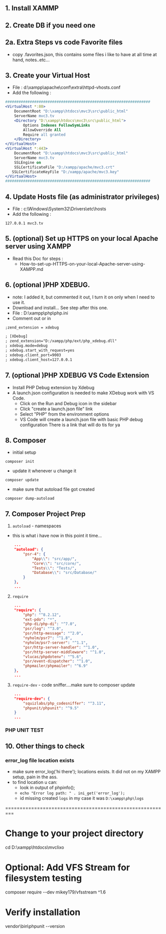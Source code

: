## 1. Install XAMMP

## 2. Create DB if you need one

## 2a. Extra Steps vs code Favorite files
* copy .favorites.json, this contains some files i like to have at all time at hand, notes..etc...

## 3. Create your Virtual Host
* File : d:\xampp\apache\conf\extra\httpd-vhosts.conf
* Add the following :
```apache
#################################################################
<VirtualHost *:80>
    DocumentRoot "D:\xampp\htdocs\mvc3\src\public_html"
    ServerName mvc3.tv
    <Directory "D:\xampp\htdocs\mvc3\src\public_html">
        Options Indexes FollowSymLinks
        AllowOverride All
        Require all granted
    </Directory>
</VirtualHost>
<VirtualHost *:443>
    DocumentRoot "D:\xampp\htdocs\mvc3\src\public_html"
    ServerName mvc3.tv
    SSLEngine on
    SSLCertificateFile "D:/xampp/apache/mvc3.crt"
   SSLCertificateKeyFile "D:/xampp/apache/mvc3.key"
</VirtualHost>
#################################################################
```

## 4. Update Hosts file (as administrator privileges)
* File : c:\Windows\System32\Drivers\etc\hosts
* Add the following :
```hosts
127.0.0.1 mvc3.tv
```

## 5. (optional) Set up HTTPS on your local Apache server using XAMPP
* Read this Doc for steps :
  - How-to-set-up-HTTPS-on-your-local-Apache-server-using-XAMPP.md

## 6. (optional )PHP XDEBUG.
* note: I added it, but commented it out, I turn it on only when I need to use it.
* Download and install... See step after this one.
* File : D:\xampp\php\php.ini
* Comment out or in
```apache
;zend_extension = xdebug
```
```apache
; [XDebug]
; zend_extension="D:/xampp/php/ext/php_xdebug.dll"
; xdebug.mode=debug
; xdebug.start_with_request=yes
; xdebug.client_port=9003
; xdebug.client_host=127.0.0.1
```

## 7. (optional )PHP XDEBUG VS Code Extension
* Install PHP Debug extension by Xdebug
* A launch.json configuration is needed to make XDebug work with VS Code. 
  - Click on the Run and Debug icon in the sidebar
  - Click "create a launch.json file" link
  - Select "PHP" from the environment options
  - VS Code will create a launch.json file with basic PHP debug configuration
There is a link that will do tis for ya

## 8. Composer
* initial setup
```
composer init
```
* update it whenever u change it
```
composer update
```
* make sure that autoload file got created
```
composer dump-autoload
```

## 7. Composer Project Prep
1. `autoload` - namespaces
- this is what i have now in this point it time...
```json
    ...
    "autoload": {
        "psr-4": {
            "App\\": "src/app/",
            "Core\\": "src/core/",
            "Tests\\": "Tests/",
            "Database\\": "src/Database/"
        }
    },
    ...
```
2. `require`
```json
    ...
    "require": {
        "php": "^8.2.12",
        "ext-pdo": "*",
        "php-di/php-di": "^7.0",
        "psr/log": "^3.0",
        "psr/http-message": "^2.0",
        "nyholm/psr7": "^1.8",
        "nyholm/psr7-server": "^1.1",
        "psr/http-server-handler": "^1.0",
        "psr/http-server-middleware": "^1.0",
        "vlucas/phpdotenv": "^5.6",
        "psr/event-dispatcher": "^1.0",
        "phpmailer/phpmailer": "^6.9"
    },
    ...
```
3. `require-dev` - code sniffer....make sure to composer update
```json
    ...
    "require-dev": {
        "squizlabs/php_codesniffer": "^3.11",
        "phpunit/phpunit": "^9.5"
    }
    ...
```


### PHP UNIT TEST

## 10. Other things to check
### error_log file location exists
* make sure error_log('hi there'); locations exists. It did not on my XAMPP setup, pain in the ass.
* to find location u can:
    * look in output of phpinfo();
    * `echo "Error log path: " . ini_get('error_log');`
    * id missing created `logs` in my case it was `D:\xampp\php\logs`


=========================================================
# Change to your project directory
cd D:\xampp\htdocs\mvclixo

# Optional: Add VFS Stream for filesystem testing
composer require --dev mikey179/vfsstream ^1.6

# Verify installation
vendor\bin\phpunit --version